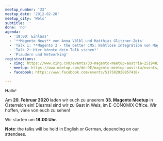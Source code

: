 ```yaml
---
meetup_number: '33'
meetup_date: '2012-02-20'
meetup_city: 'Wels'
subtitle: ''
done: 'no'
agenda:
  - '18:00: Einlass'
  - '**Magento News** von Anna Völkl und Matthias Glitzner-Zeis'
  - 'Talk 1: **Magento 2 - the better CMS: Nahtlose Integration von Magento und TYPO3 trotz Standalone Systeme* von Benjamin Rosenberger (Deutsch/English)'
  - 'Talk 2: Hier könnte dein Talk stehen!'
  - 'Plaudern und Networking'
registrations:
  - xing: https://www.xing.com/events/33-magento-meetup-austria-2519482
  - meetup: https://www.meetup.com/de-DE/magento-meetup-austria/events/266941554/
  - facebook: https://www.facebook.com/events/517502028857418/
 
---
```


Hallo!

Am **20. Februar 2020** laden wir euch zu unserem **33. Magento Meetup** in Österreich ein! Diesmal sind wir zu Gast in Wels, im E-CONOMIX Office. Wir hoffen, viele von euch zu sehen!

Wir starten um **18:00 Uhr**.

**Note**: the talks will be held in English or German, depending on our attendees.
